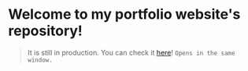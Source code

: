 # Welcome to my portfolio website's repository!

> It is still in production. You can check it [here](https://alrafi-portfolio.herokuapp.com/)! `Opens in the same window.`
